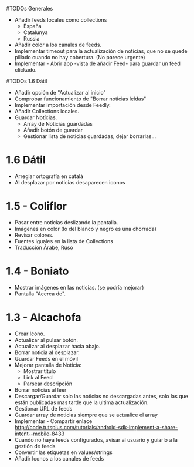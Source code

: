 #TODOs Generales
- Añadir feeds locales como collections
    - España
    - Catalunya
    - Russia
- Añadir color a los canales de feeds.
- Implementar timeout para la actualización de noticias, que no se quede pillado cuando no hay cobertura. (No parece urgente)
- Implementar - Abrir app -vista de añadir Feed-  para guardar un feed clickado.


#TODOs 1.6 Dátil
- Añadir opción de "Actualizar al inicio"
- Comprobar funcionamiento de "Borrar noticias leídas"
- Implementar importación desde Feedly.
- Añadir Collections locales.
- Guardar Notícias.
    - Array de Noticias guardadas
    - Añadir botón de guardar
    - Gestionar lista de noticias guardadas, dejar borrarlas...
    



# 1.6 Dátil
- Arreglar ortografía en català
- Al desplazar por noticias desaparecen iconos






# 1.5 - Coliflor
- Pasar entre noticias deslizando la pantalla.
- Imágenes en color (lo del blanco y negro es una chorrada)
- Revisar colores.
- Fuentes iguales en la lista de Collections
- Traducción Árabe, Ruso



# 1.4 - Boniato
- Mostrar imágenes en las noticias. (se podría mejorar)
- Pantalla "Acerca de".


# 1.3 - Alcachofa
- Crear Icono.
- Actualizar al pulsar botón.
- Actualizar al desplazar hacia abajo.
- Borrar noticia al desplazar.
- Guardar Feeds en el móvil
- Mejorar pantalla de Noticia:
  - Mostrar título
  - Link al Feed
  - Parsear descripción
- Borrar noticias al leer
- Descargar/Guardar solo las noticias no descargadas antes, solo las que están publicadas mas tarde que la ultima actualización.
- Gestionar URL de feeds
- Guardar array de noticias siempre que se actualice el array
- Implementar - Compartir enlace
http://code.tutsplus.com/tutorials/android-sdk-implement-a-share-intent--mobile-8433
- Cuando no haya feeds configurados, avisar al usuario y guiarlo a la gestión de feeds
- Convertir las etiquetas en values/strings
- Añadir Iconos a los canales de feeds

